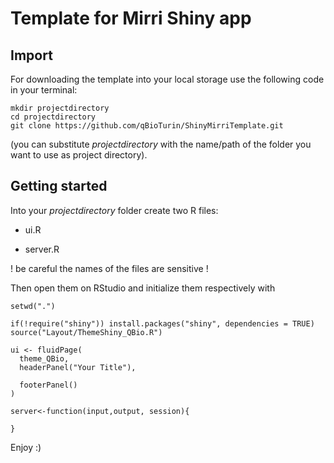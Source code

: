 # Template for Mirri Shiny app

## Import

For downloading the template into your local storage use the following code in your terminal:

```{bash}
mkdir projectdirectory
cd projectdirectory
git clone https://github.com/qBioTurin/ShinyMirriTemplate.git
```

(you can substitute *projectdirectory* with the name/path of the folder you want to use as project directory).

## Getting started

Into your *projectdirectory* folder create two R files:

-   ui.R

-   server.R

! be careful the names of the files are sensitive !

Then open them on RStudio and initialize them respectively with

```{r ui}
setwd(".")

if(!require("shiny")) install.packages("shiny", dependencies = TRUE)
source("Layout/ThemeShiny_QBio.R")

ui <- fluidPage(
  theme_QBio,
  headerPanel("Your Title"),
  
  footerPanel()
)
```

```{r}
server<-function(input,output, session){
  
}
```

Enjoy :)
